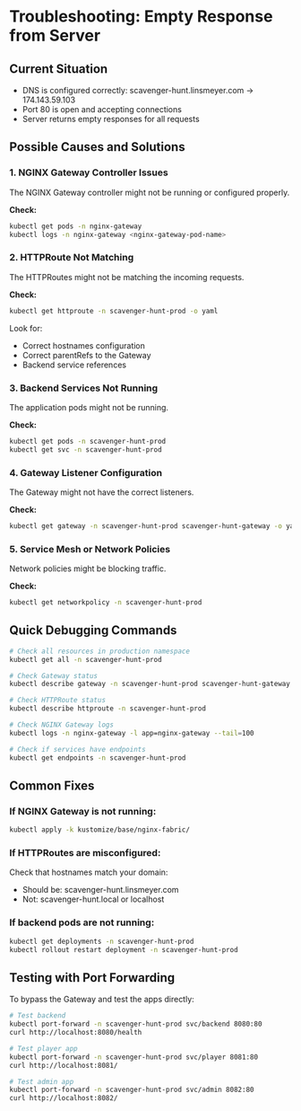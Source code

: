 # Troubleshooting: Empty Response from Server

## Current Situation
- DNS is configured correctly: scavenger-hunt.linsmeyer.com → 174.143.59.103
- Port 80 is open and accepting connections
- Server returns empty responses for all requests

## Possible Causes and Solutions

### 1. NGINX Gateway Controller Issues
The NGINX Gateway controller might not be running or configured properly.

**Check:**
```bash
kubectl get pods -n nginx-gateway
kubectl logs -n nginx-gateway <nginx-gateway-pod-name>
```

### 2. HTTPRoute Not Matching
The HTTPRoutes might not be matching the incoming requests.

**Check:**
```bash
kubectl get httproute -n scavenger-hunt-prod -o yaml
```

Look for:
- Correct hostnames configuration
- Correct parentRefs to the Gateway
- Backend service references

### 3. Backend Services Not Running
The application pods might not be running.

**Check:**
```bash
kubectl get pods -n scavenger-hunt-prod
kubectl get svc -n scavenger-hunt-prod
```

### 4. Gateway Listener Configuration
The Gateway might not have the correct listeners.

**Check:**
```bash
kubectl get gateway -n scavenger-hunt-prod scavenger-hunt-gateway -o yaml
```

### 5. Service Mesh or Network Policies
Network policies might be blocking traffic.

**Check:**
```bash
kubectl get networkpolicy -n scavenger-hunt-prod
```

## Quick Debugging Commands

```bash
# Check all resources in production namespace
kubectl get all -n scavenger-hunt-prod

# Check Gateway status
kubectl describe gateway -n scavenger-hunt-prod scavenger-hunt-gateway

# Check HTTPRoute status
kubectl describe httproute -n scavenger-hunt-prod

# Check NGINX Gateway logs
kubectl logs -n nginx-gateway -l app=nginx-gateway --tail=100

# Check if services have endpoints
kubectl get endpoints -n scavenger-hunt-prod
```

## Common Fixes

### If NGINX Gateway is not running:
```bash
kubectl apply -k kustomize/base/nginx-fabric/
```

### If HTTPRoutes are misconfigured:
Check that hostnames match your domain:
- Should be: scavenger-hunt.linsmeyer.com
- Not: scavenger-hunt.local or localhost

### If backend pods are not running:
```bash
kubectl get deployments -n scavenger-hunt-prod
kubectl rollout restart deployment -n scavenger-hunt-prod
```

## Testing with Port Forwarding

To bypass the Gateway and test the apps directly:
```bash
# Test backend
kubectl port-forward -n scavenger-hunt-prod svc/backend 8080:80
curl http://localhost:8080/health

# Test player app
kubectl port-forward -n scavenger-hunt-prod svc/player 8081:80
curl http://localhost:8081/

# Test admin app
kubectl port-forward -n scavenger-hunt-prod svc/admin 8082:80
curl http://localhost:8082/
```